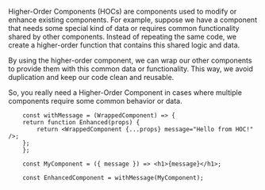 Higher-Order Components (HOCs) are components used to modify or enhance existing components. For example, suppose we have a component that needs some special kind of data or requires common functionality shared by other components. Instead of repeating the same code, we create a higher-order function that contains this shared logic and data.

By using the higher-order component, we can wrap our other components to provide them with this common data or functionality. This way, we avoid duplication and keep our code clean and reusable.

So, you really need a Higher-Order Component in cases where multiple components require some common behavior or data.



        const withMessage = (WrappedComponent) => {
        return function Enhanced(props) {
            return <WrappedComponent {...props} message="Hello from HOC!" />;
        };
        };

        const MyComponent = ({ message }) => <h1>{message}</h1>;

        const EnhancedComponent = withMessage(MyComponent);
